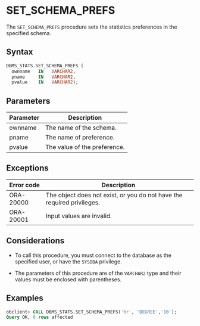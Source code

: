 # SET_SCHEMA_PREFS

The `SET_SCHEMA_PREFS` procedure sets the statistics preferences in the specified schema.

## Syntax

```sql
DBMS_STATS.SET_SCHEMA_PREFS (
  ownname   IN   VARCHAR2,
  pname     IN   VARCHAR2,
  pvalue    IN   VARCHAR2);
```



## Parameters

| Parameter | Description                  |
|-----------|------------------------------|
| ownname   | The name of the schema.      |
| pname     | The name of preference.      |
| pvalue    | The value of the preference. |



## Exceptions


| Error code | Description                                                            |
|------------|------------------------------------------------------------------------|
| ORA-20000  | The object does not exist, or you do not have the required privileges. |
| ORA-20001  | Input values are invalid.                                              |



## Considerations

* To call this procedure, you must connect to the database as the specified user, or have the `SYSDBA` privilege.

* The parameters of this procedure are of the `VARCHAR2` type and their values must be enclosed with parentheses.


## Examples

```sql
obclient> CALL DBMS_STATS.SET_SCHEMA_PREFS('hr', 'DEGREE','10');
Query OK, 0 rows affected
```


